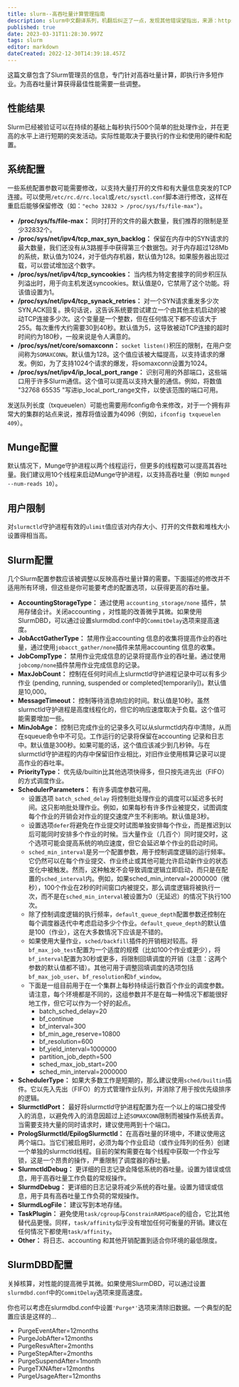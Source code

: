 ```yaml
---
title: slurm--高吞吐量计算管理指南
description: slurm中文翻译系列，机翻后纠正了一点，发现其他错误望指出，来源：https://github.com/SchedMD/slurm/blob/master/doc/html/high_throughput.shtml
published: true
date: 2023-03-31T11:28:30.997Z
tags: slurm
editor: markdown
dateCreated: 2022-12-30T14:39:18.457Z
---
```


这篇文章包含了Slurm管理员的信息，专门针对高吞吐量计算，即执行许多短作业。为高吞吐量计算获得最佳性能需要一些调整。

## 性能结果

Slurm已经被验证可以在持续的基础上每秒执行500个简单的批处理作业，并在更高的水平上进行短期的突发活动。实际性能取决于要执行的作业和使用的硬件和配置。

## 系统配置

一些系统配置参数可能需要修改，以支持大量打开的文件和有大量信息突发的TCP连接。可以使用`/etc/rc.d/rc.local`或`/etc/sysctl.conf`脚本进行修改，这样在重启后能够保留修改（如：`"echo 32832 > /proc/sys/fs/file-max"`）。

- **/proc/sys/fs/file-max：** 同时打开的文件的最大数量，我们推荐的限制是至少32832个。
- **/proc/sys/net/ipv4/tcp_max_syn_backlog：** 保留在内存中的SYN请求的最大数量，我们还没有从3路握手中获得第三个数据包。对于内存超过128Mb的系统，默认值为1024，对于低内存机器，默认值为128。如果服务器出现过载，可以尝试增加这个数字。
- **/proc/sys/net/ipv4/tcp_syncookies：** 当内核为特定套接字的同步积压队列溢出时，用于向主机发送syncookies。默认值是0，它禁用了这个功能。将该值设置为1。
- **/proc/sys/net/ipv4/tcp_synack_retries：** 对一个SYN请求重发多少次SYN,ACK回复。换句话说，这告诉系统要尝试建立一个由其他主机启动的被动TCP连接多少次。这个变量是一个整数，但在任何情况下都不应该大于255。每次重传大约需要30到40秒。默认值为5，这导致被动TCP连接的超时时间约为180秒，一般来说是令人满意的。
- **/proc/sys/net/core/somaxconn：** `socket listen()`积压的限制，在用户空间称为`SOMAXCONN`。默认值为128。这个值应该被大幅提高，以支持请求的爆发。例如，为了支持1024个请求的爆发，将somaxconn设置为1024。
- **/proc/sys/net/ipv4/ip_local_port_range：** 识别可用的外部端口，这些端口用于许多Slurm通信。这个值可以提高以支持大量的通信。例如，将数值 "32768 65535 "写进ip_local_port_range文件，以使该范围的端口可用。

发送队列长度（txqueuelen）可能也需要用ifconfig命令来修改，对于一个拥有非常大的集群的站点来说，推荐将值设置为4096（例如，`ifconfig txqueuelen 409`）。

## Munge配置

默认情况下，Munge守护进程以两个线程运行，但更多的线程数可以提高其吞吐量。我们建议用10个线程来启动Munge守护进程，以支持高吞吐量（例如 `munged --num-reads 10`）。

## 用户限制

对`slurmctld`守护进程有效的`ulimit`值应该对内存大小、打开的文件数和堆栈大小设置得相当高。

## Slurm配置

几个Slurm配置参数应该被调整以反映高吞吐量计算的需要。下面描述的修改并不适用所有环境，但这些是你可能要考虑的配置选项，以获得更高的吞吐量。

- **AccountingStorageType：** 通过使用 `accounting_storage/none` 插件，禁用存储会计。关闭accounting ，对性能的改善微乎其微。如果使用SlurmDBD，可以通过设置slurmdbd.conf中的`CommitDelay`选项来提高速度。
- **JobAcctGatherType：** 禁用作业accounting 信息的收集将提高作业的吞吐量，通过使用`jobacct_gather/none`插件来禁用accounting 信息的收集。
- **JobCompType：** 禁用作业完成信息的记录将提高作业的吞吐量。通过使用`jobcomp/none`插件禁用作业完成信息的记录。
- **MaxJobCount：** 控制在任何时间点上slurmctld守护进程记录中可以有多少作业 (pending, running, suspended or completed[temporarily])。默认值是10,000。
- **MessageTimeout：** 控制等待消息响应的时间。默认值是10秒。虽然slurmctld守护进程是高度线程化的，但它的响应速度取决于负载。这个值可能需要增加一些。
- **MinJobAge：** 控制已完成作业的记录多久可以从slurmctld内存中清除，从而在squeue命令中不可见。工作运行的记录将保留在accounting 记录和日志中。默认值是300秒。如果可能的话，这个值应该减少到几秒钟。与在slurmctld守护进程的内存中保留旧作业相比，对旧作业使用核算记录可以提高作业的吞吐率。
- **PriorityType：** 优先级/builtin比其他选项快得多，但只按先进先出（FIFO）的方式调度作业。
- **SchedulerParameters：** 有许多调度参数可用。
  - 设置选项 `batch_sched_delay` 将控制批处理作业的调度可以延迟多长时间。这只影响批处理作业。例如，如果每秒有许多作业被提交，试图调度每个作业的开销会对作业的提交速度产生不利影响。默认值是3秒。
  - 设置选项`defer`将避免在作业提交时试图单独安排每个作业，而是推迟到以后可能同时安排多个作业的时候。当大量作业（几百个）同时提交时，这个选项可能会提高系统的响应速度，但它会延迟单个作业的启动时间。
  - `sched_min_interval`是另一个配置参数，用于控制调度逻辑的运行频率。它仍然可以在每个作业提交、作业终止或其他可能允许启动新作业的状态变化中被触发。然而，这种触发不会导致调度逻辑立即启动，而只是在配置的`sched_interval`内。例如，如果sched_min_interval=2000000（微秒），100个作业在2秒的时间窗口内被提交，那么调度逻辑将被执行一次，而不是在`sched_min_interval`被设置为0（无延迟）的情况下执行100次。
  - 除了控制调度逻辑的执行频率，`default_queue_depth`配置参数还控制在每个调度器迭代中考虑启动多少个作业。`default_queue_depth`的默认值是100（作业），这在大多数情况下应该是不错的。
  - 如果使用大量作业，`sched/backfill`插件的开销相对较高。将`bf_max_job_test`配置为一个适度的规模（比如100个作业或更少），将`bf_interval`配置为30秒或更多，将限制回填调度的开销（注意：这两个参数的默认值都不错）。其他可用于调整回填调度的选项包括`bf_max_job_user`、`bf_resolution`和`bf_window`。
  - 下面是一组目前用于在一个集群上每秒持续运行数百个作业的调度参数。请注意，每个环境都是不同的，这组参数并不是在每一种情况下都能很好地工作，但它可以作为一个好的起点。
    - batch_sched_delay=20
    - bf_continue
    - bf_interval=300
    - bf_min_age_reserve=10800
    - bf_resolution=600
    - bf_yield_interval=1000000
    - partition_job_depth=500
    - sched_max_job_start=200
    - sched_min_interval=2000000
- **SchedulerType：** 如果大多数工作是短期的，那么建议使用`sched/builtin`插件。它以先入先出（FIFO）的方式管理作业队列，并消除了用于按优先级排序的逻辑。
- **SlurmctldPort：** 最好将slurmctld守护进程配置为在一个以上的端口接受传入的消息，以避免传入的消息因超过上述`SOMAXCONN`限制而被操作系统丢弃。当需要支持大量的同时请求时，建议使用两到十个端口。
- **PrologSlurmctld/EpilogSlurmctld：** 在高吞吐量的环境中，不建议使用这两个端口。当它们被启用时，必须为每个作业启动（或作业阵列的任务）创建一个单独的slurmctld线程。目前的架构需要在每个线程中获取一个作业写锁，这是一个昂贵的操作，严重限制了调度器的吞吐量。
- **SlurmctldDebug：** 更详细的日志记录会降低系统的吞吐量。设置为错误或信息，用于高吞吐量工作负载的常规操作。
- **SlurmdDebug：** 更详细的日志记录将减少系统的吞吐量。设置为错误或信息，用于具有高吞吐量工作负荷的常规操作。
- **SlurmdLogFile：** 建议写到本地存储。
- **TaskPlugin：** 避免使用`task/cgroup`与`ConstrainRAMSpace`的组合，它比其他替代品更慢。同样，`task/affinity`似乎没有增加任何可衡量的开销。建议在任何情况下都使用`task/affinity`。
- **Other：** 将日志、accounting 和其他开销配置到适合你环境的最低限度。

## SlurmDBD配置

关掉核算，对性能的提高微乎其微。如果使用SlurmDBD，可以通过设置`slurmdbd.conf`中的`CommitDelay`选项来提高速度。

你也可以考虑在slurmdbd.conf中设置`'Purge*'`选项来清除旧数据。一个典型的配置应该是这样的...

- PurgeEventAfter=12months
- PurgeJobAfter=12months
- PurgeResvAfter=2months
- PurgeStepAfter=2months
- PurgeSuspendAfter=1month
- PurgeTXNAfter=12months
- PurgeUsageAfter=12months